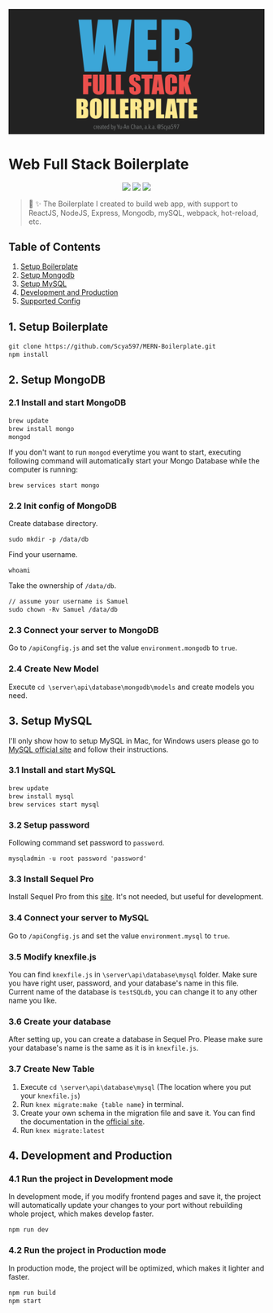![logo](https://github.com/Scya597/MERN-Boilerplate/blob/master/assets/images/boilerplate-logo.png)


# Web Full Stack Boilerplate
<p align=center>
<a target="_blank" href="http://nodejs.org/download/" title="Node version"><img src="https://img.shields.io/badge/node.js-%3E=_6.0-green.svg"></a>
<a target="_blank" href="http://makeapullrequest.com" title="PRs Welcome"><img src="https://img.shields.io/badge/PRs-welcome-brightgreen.svg"></a>
<a target="_blank" href="https://opensource.org/licenses/MIT" title="License: MIT"><img src="https://img.shields.io/badge/License-MIT-blue.svg"></a>
</p>  


> 🎉 ✨ The Boilerplate I created to build web app, with support to ReactJS, NodeJS, Express, Mongodb, mySQL, webpack, hot-reload, etc.

## Table of Contents  
1. [Setup Boilerplate](#1-setup-boilerplate)
2. [Setup Mongodb](#2-setup-mongodb)
3. [Setup MySQL](#3-setup-mysql)
4. [Development and Production](#4-development-and-production)
5. [Supported Config](#5-supported-config)

## 1. Setup Boilerplate
```
git clone https://github.com/Scya597/MERN-Boilerplate.git
npm install
```

## 2. Setup MongoDB

### 2.1 Install and start MongoDB

```
brew update
brew install mongo
mongod
```

If you don't want to run `mongod` everytime you want to start, executing following command will automatically start your Mongo Database while the computer is running:

```
brew services start mongo
```


### 2.2 Init config of MongoDB

Create database directory.

```
sudo mkdir -p /data/db
```

Find your username.

```
whoami
```

Take the ownership of `/data/db`.

```
// assume your username is Samuel
sudo chown -Rv Samuel /data/db
```

### 2.3 Connect your server to MongoDB

Go to `/apiCongfig.js` and set the value `environment.mongodb` to `true`. 

### 2.4 Create New Model

Execute `cd \server\api\database\mongodb\models` and create models you need.


## 3. Setup MySQL

I'll only show how to setup MySQL in Mac, for Windows users please go to [MySQL official site](https://dev.mysql.com/downloads/windows/installer/5.7.html) and follow their instructions.  

### 3.1 Install and start MySQL

```
brew update
brew install mysql
brew services start mysql
```

### 3.2 Setup password

Following command set password to `password`.

```
mysqladmin -u root password 'password'
```

### 3.3 Install Sequel Pro

Install Sequel Pro from this [site](https://www.sequelpro.com/). It's not needed, but useful for development.

### 3.4 Connect your server to MySQL

Go to `/apiCongfig.js` and set the value `environment.mysql` to `true`.


### 3.5 Modify knexfile.js

You can find `knexfile.js` in `\server\api\database\mysql` folder. Make sure you have right user, password, and your database's name in this file. Current name of the database is `testSQLdb`, you can change it to any other name you like.

### 3.6 Create your database

After setting up, you can create a database in Sequel Pro. Please make sure  your database's name is the same as it is in `knexfile.js`.

### 3.7 Create New Table

1. Execute `cd \server\api\database\mysql` (The location where you put your `knexfile.js`)
2. Run `knex migrate:make {table name}` in terminal.
2. Create your own schema in the migration file and save it. You can find the documentation in the [official site](http://knexjs.org/).
3. Run `knex migrate:latest`


## 4. Development and Production

### 4.1 Run the project in Development mode

In development mode, if you modify frontend pages and save it, the project will automatically update your changes to your port without rebuilding whole project, which makes develop faster.

```
npm run dev
```

### 4.2 Run the project in Production mode

In production mode, the project will be optimized, which makes it lighter and faster.

```
npm run build
npm start
```